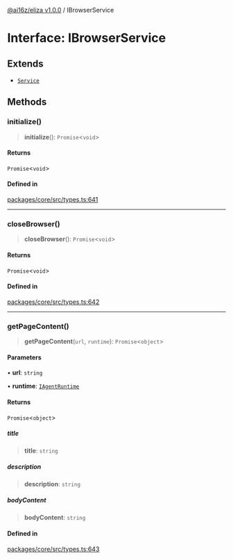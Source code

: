 [@ai16z/eliza v1.0.0](../index.md) / IBrowserService

# Interface: IBrowserService

## Extends

- [`Service`](../classes/Service.md)

## Methods

### initialize()

> **initialize**(): `Promise`\<`void`\>

#### Returns

`Promise`\<`void`\>

#### Defined in

[packages/core/src/types.ts:641](https://github.com/ai16z/eliza/blob/main/packages/core/src/types.ts#L641)

---

### closeBrowser()

> **closeBrowser**(): `Promise`\<`void`\>

#### Returns

`Promise`\<`void`\>

#### Defined in

[packages/core/src/types.ts:642](https://github.com/ai16z/eliza/blob/main/packages/core/src/types.ts#L642)

---

### getPageContent()

> **getPageContent**(`url`, `runtime`): `Promise`\<`object`\>

#### Parameters

• **url**: `string`

• **runtime**: [`IAgentRuntime`](IAgentRuntime.md)

#### Returns

`Promise`\<`object`\>

##### title

> **title**: `string`

##### description

> **description**: `string`

##### bodyContent

> **bodyContent**: `string`

#### Defined in

[packages/core/src/types.ts:643](https://github.com/ai16z/eliza/blob/main/packages/core/src/types.ts#L643)
